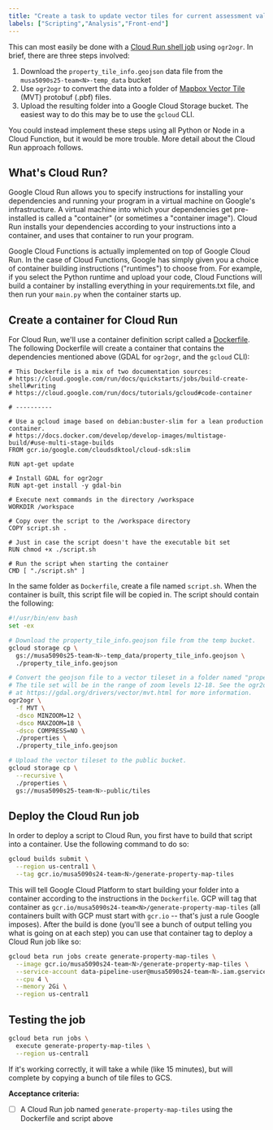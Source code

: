 ```yaml
---
title: "Create a task to update vector tiles for current assessment values"
labels: ["Scripting","Analysis","Front-end"]
---
```


This can most easily be done with a [Cloud Run shell job](https://cloud.google.com/run/docs/quickstarts/jobs/build-create-shell) using `ogr2ogr`. In brief, there are three steps involved:
1. Download the `property_tile_info.geojson` data file from the `musa5090s25-team<N>-temp_data` bucket
2. Use `ogr2ogr` to convert the data into a folder of [Mapbox Vector Tile](https://github.com/mapbox/vector-tile-spec) (MVT) protobuf (.pbf) files.
3. Upload the resulting folder into a Google Cloud Storage bucket. The easiest way to do this may be to use the `gcloud` CLI.

You could instead implement these steps using all Python or Node in a Cloud Function, but it would be more trouble. More detail about the Cloud Run approach follows.

## What's Cloud Run?

Google Cloud Run allows you to specify instructions for installing your dependencies and running your program in a virtual machine on Google's infrastructure. A virtual machine into which your dependencies get pre-installed is called a "container" (or sometimes a "container image"). Cloud Run installs your dependencies according to your instructions into a container, and uses that container to run your program.

Google Cloud Functions is actually implemented on top of Google Cloud Run. In the case of Cloud Functions, Google has simply given you a choice of container building instructions ("runtimes") to choose from. For example, if you select the Python runtime and upload your code, Cloud Functions will build a container by installing everything in your requirements.txt file, and then run your `main.py` when the container starts up.

## Create a container for Cloud Run

For Cloud Run, we'll use a container definition script called a [Dockerfile](https://docs.docker.com/engine/reference/builder/#:~:text=A%20Dockerfile%20is%20a%20text,line%20to%20assemble%20an%20image.). The following Dockerfile will create a container that contains the dependencies mentioned above (GDAL for `ogr2ogr`, and the `gcloud` CLI):

```docker
# This Dockerfile is a mix of two documentation sources:
# https://cloud.google.com/run/docs/quickstarts/jobs/build-create-shell#writing
# https://cloud.google.com/run/docs/tutorials/gcloud#code-container

# ----------

# Use a gcloud image based on debian:buster-slim for a lean production container.
# https://docs.docker.com/develop/develop-images/multistage-build/#use-multi-stage-builds
FROM gcr.io/google.com/cloudsdktool/cloud-sdk:slim

RUN apt-get update

# Install GDAL for ogr2ogr
RUN apt-get install -y gdal-bin

# Execute next commands in the directory /workspace
WORKDIR /workspace

# Copy over the script to the /workspace directory
COPY script.sh .

# Just in case the script doesn't have the executable bit set
RUN chmod +x ./script.sh

# Run the script when starting the container
CMD [ "./script.sh" ]
```

In the same folder as `Dockerfile`, create a file named `script.sh`. When the container is built, this script file will be copied in. The script should contain the following:

```bash
#!/usr/bin/env bash
set -ex

# Download the property_tile_info.geojson file from the temp bucket.
gcloud storage cp \
  gs://musa5090s25-team<N>-temp_data/property_tile_info.geojson \
  ./property_tile_info.geojson

# Convert the geojson file to a vector tileset in a folder named "properties".
# The tile set will be in the range of zoom levels 12-18. See the ogr2ogr docs
# at https://gdal.org/drivers/vector/mvt.html for more information.
ogr2ogr \
  -f MVT \
  -dsco MINZOOM=12 \
  -dsco MAXZOOM=18 \
  -dsco COMPRESS=NO \
  ./properties \
  ./property_tile_info.geojson

# Upload the vector tileset to the public bucket.
gcloud storage cp \
  --recursive \
  ./properties \
  gs://musa5090s25-team<N>-public/tiles
```

## Deploy the Cloud Run job

In order to deploy a script to Cloud Run, you first have to build that script into a container. Use the following command to do so:

```bash
gcloud builds submit \
  --region us-central1 \
  --tag gcr.io/musa5090s24-team<N>/generate-property-map-tiles
```

This will tell Google Cloud Platform to start building your folder into a container according to the instructions in the `Dockerfile`. GCP will tag that container as `gcr.io/musa5090s24-team<N>/generate-property-map-tiles` (all containers built with GCP must start with `gcr.io` -- that's just a rule Google imposes). After the build is done (you'll see a bunch of output telling you what is going on at each step) you can use that container tag to deploy a Cloud Run job like so:

```bash
gcloud beta run jobs create generate-property-map-tiles \
  --image gcr.io/musa5090s24-team<N>/generate-property-map-tiles \
  --service-account data-pipeline-user@musa5090s24-team<N>.iam.gserviceaccount.com \
  --cpu 4 \
  --memory 2Gi \
  --region us-central1
```

## Testing the job

```bash
gcloud beta run jobs \
  execute generate-property-map-tiles \
  --region us-central1
```

If it's working correctly, it will take a while (like 15 minutes), but will complete by copying a bunch of tile files to GCS.

**Acceptance criteria:**
- [ ] A Cloud Run job named `generate-property-map-tiles` using the Dockerfile and script above